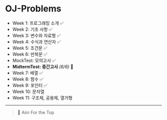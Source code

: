 ﻿# OJ-Problems

+ Week 1: 프로그래밍 소개 ✅
+ Week 2: 기초 사항 ✅
+ Week 3: 변수와 자료형 ✅
+ Week 4: 수식과 연산자 ✅
+ Week 5: 조건문 ✅
+ Week 6: 반복문 ✅
+ MockTest: 모의고사 ✅
+ **MidtermTest: 중간고사** *(6/6)* 💯
+ Week 7: 배열 ✅
+ Week 8: 함수 ✅
+ Week 9: 포인터 ✅
+ Week 10: 문자열
+ Week 11: 구조체, 공용체, 열거형
---
> 💯 Aim For the Top
